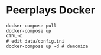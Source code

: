 # Peerplays Docker

```
docker-compose pull
docker-compose up
CTRL+C
# edit data/config.ini
docker-compose up -d # demonize
```
